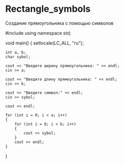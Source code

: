 # Rectangle_symbols
Создание прямоугольника с помощью символов

#include<iostream>
using namespace std;

void main()
{
	setlocale(LC_ALL, "ru");

	int a, b;
	char sybol;

	cout << "Введите ширину прямоугольника: " << endl;
	cin >> a;

	cout << "Введите длину прямоугольника: " << endl;
	cin >> b;

	cout << "Введите символ:" << endl;
	cin >> sybol;

	cout << endl;

	for (int i = 0; i < a; i++)
	{
		for (int i = 0; i < b; i++)
		{
			cout << sybol;
		}
		cout << endl;
	}
}
